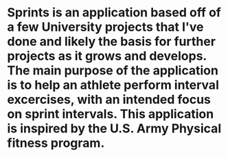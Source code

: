 # Sprints is an application based off of a few University projects that I've done and likely the basis for further projects as it grows and develops. The main purpose of the application is to help an athlete perform interval excercises, with an intended focus on sprint intervals. This application is inspired by the U.S. Army Physical fitness program.
